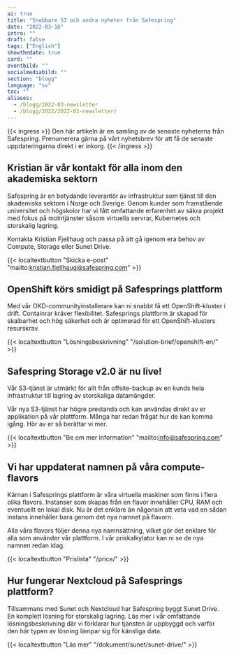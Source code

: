 ```yaml
---
ai: true
title: "Snabbare S3 och andra nyheter från Safespring"
date: "2022-03-16"
intro: ""
draft: false
tags: ["English"]
showthedate: true
card: ""
eventbild: ""
socialmediabild: ""
section: "blogg"
language: "sv"
toc: ""
aliases:
  - /blogg/2022-03-newsletter
  - /blogg/2022/2022-03-newsletter/
---
```

{{< ingress >}}
Den här artikeln är en samling av de senaste nyheterna från Safespring. Prenumerera gärna på vårt nyhetsbrev för att få de senaste uppdateringarna direkt i er inkorg.
{{< /ingress >}}

## Kristian är vår kontakt för alla inom den akademiska sektorn

Safespring är en betydande leverantör av infrastruktur som tjänst till den akademiska sektorn i Norge och Sverige. Genom kunder som framstående universitet och högskolor har vi fått omfattande erfarenhet av säkra projekt med fokus på molntjänster såsom virtuella servrar, Kubernetes och storskalig lagring.

Kontakta Kristian Fjellhaug och passa på att gå igenom era behov av Compute, Storage eller Sunet Drive.

{{< localtextbutton "Skicka e-post" "mailto:kristian.fjellhaug@safespring.com" >}}

## OpenShift körs smidigt på Safesprings plattform

Med vår OKD-communityinstallerare kan ni snabbt få ett OpenShift-kluster i drift. Containrar kräver flexibilitet. Safesprings plattform är skapad för skalbarhet och hög säkerhet och är optimerad för ett OpenShift-klusters resurskrav.

{{< localtextbutton "Lösningsbeskrivning" "/solution-brief/openshift-en/" >}}

## Safespring Storage v2.0 är nu live!

Vår S3-tjänst är utmärkt för allt från offsite-backup av en kunds hela infrastruktur till lagring av storskaliga datamängder.

Vår nya S3-tjänst har högre prestanda och kan användas direkt av er applikation på vår plattform. Många har redan frågat hur de kan komma igång. Hör av er så berättar vi mer.

{{< localtextbutton "Be om mer information" "mailto:info@safespring.com" >}}

## Vi har uppdaterat namnen på våra compute-flavors

Kärnan i Safesprings plattform är våra virtuella maskiner som finns i flera olika flavors. Instanser som skapas från en flavor innehåller CPU, RAM och eventuellt en lokal disk. Nu är det enklare än någonsin att veta vad en sådan instans innehåller bara genom det nya namnet på flavorn.

Alla våra flavors följer denna nya namnsättning, vilket gör det enklare för alla som använder vår plattform. I vår priskalkylator kan ni se de nya namnen redan idag.

{{< localtextbutton "Prislista" "/price/" >}}

## Hur fungerar Nextcloud på Safesprings plattform?

Tillsammans med Sunet och Nextcloud har Safespring byggt Sunet Drive. En komplett lösning för storskalig lagring. Läs mer i vår omfattande lösningsbeskrivning där vi förklarar hur tjänsten är uppbyggd och varför den här typen av lösning lämpar sig för känsliga data.

{{< localtextbutton "Läs mer" "/dokument/sunet/sunet-drive/" >}}